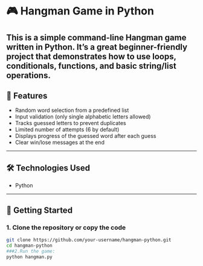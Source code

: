 # 🎮 Hangman Game in Python

This is a simple **command-line Hangman game** written in Python. It’s a great beginner-friendly project that demonstrates how to use loops, conditionals, functions, and basic string/list operations.
---

## 📌 Features

- Random word selection from a predefined list
- Input validation (only single alphabetic letters allowed)
- Tracks guessed letters to prevent duplicates
- Limited number of attempts (6 by default)
- Displays progress of the guessed word after each guess
- Clear win/lose messages at the end
---

## 🛠️ Technologies Used
- Python 
---

## 🚀 Getting Started

### 1. Clone the repository or copy the code
```bash
git clone https://github.com/your-username/hangman-python.git
cd hangman-python
###2.Run the game:
python hangman.py
